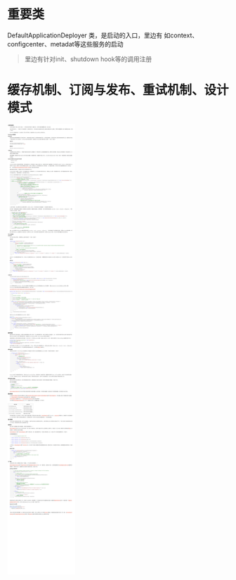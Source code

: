 # 重要类

DefaultApplicationDeployer 类，是启动的入口，里边有 如context、configcenter、metadat等这些服务的启动

> 里边有针对init、shutdown hook等的调用注册


# 缓存机制、订阅与发布、重试机制、设计模式

![img_1.png](img_1.png)
